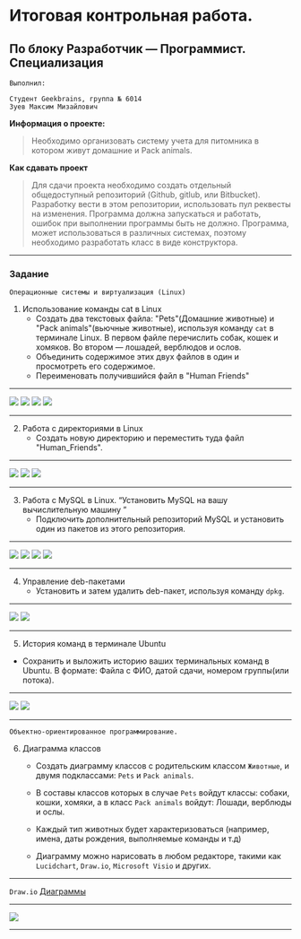 # Итоговая контрольная работа.

## По блоку Разработчик — Программист. Специализация
```
Выполнил:

Студент Geekbrains, группа № 6014
Зуев Максим Мизайлович
```

**Информация о проекте:**

> Необходимо организовать систему учета для питомника в котором живут домашние и Pack animals.

**Как сдавать проект**

>Для сдачи проекта необходимо создать отдельный общедоступный репозиторий (Github, gitlub, или Bitbucket). Разработку вести в этом репозитории, использовать пул реквесты на изменения. Программа должна запускаться и работать, ошибок при выполнении программы быть не должно. Программа, может использоваться в различных системах, поэтому необходимо разработать класс в виде конструктора.
---
### Задание
```
Операционные системы и виртуализация (Linux)
```

1. Использование команды cat в Linux
   - Создать два текстовых файла: "Pets"(Домашние животные) и "Pack animals"(вьючные животные), используя команду `cat` в терминале Linux. В первом файле перечислить собак, кошек и хомяков. Во втором — лошадей,  верблюдов и ослов.
   - Объединить содержимое этих двух файлов в один и просмотреть его  содержимое.
   - Переименовать получившийся файл в "Human Friends"

***
![](./ScreenShots/Screenshot%202024-08-26%20214332.png)
![](./ScreenShots/Screenshot%202024-08-26%20215240.png)
![](./ScreenShots/Screenshot%202024-08-26%20215540.png)
![](./ScreenShots/Screenshot%202024-08-26%20220457.png)
***

2. Работа с директориями в Linux
   - Создать новую директорию и переместить туда файл "Human_Friends".
***
![](./ScreenShots/Screenshot%202024-08-26%20222031.png)
![](./ScreenShots/Screenshot%202024-08-26%20222737.png)
![](./ScreenShots/Screenshot%202024-08-26%20222913.png)
***
3. Работа с MySQL в Linux. “Установить MySQL на вашу вычислительную машину ”
   - Подключить дополнительный репозиторий MySQL и установить один из пакетов из этого репозитория.
***
![](./ScreenShots/Screenshot%202024-08-26%20224846.png)
![](./ScreenShots/Screenshot%202024-08-26%20225421.png)
![](./ScreenShots/Screenshot%202024-08-26%20225231.png)
![](./ScreenShots/Screenshot%202024-08-26%20230054.png)
***

4. Управление deb-пакетами
   - Установить и затем удалить deb-пакет, используя команду `dpkg`.
***
   ![](./ScreenShots/Screenshot%202024-08-26%20232505.png)
   ![](./ScreenShots/Screenshot%202024-08-26%20233130.png)
   ***
 5. История команд в терминале Ubuntu

   - Сохранить и выложить историю ваших терминальных команд в Ubuntu. В формате: Файла с ФИО, датой сдачи, номером группы(или потока).
***
   ![](./ScreenShots/Screenshot%202024-08-26%20233650.png)
   ![](./ScreenShots/Screenshot%202024-08-26%20233656.png)
***
```
Объектно-ориентированное программирование.
```
6. Диаграмма классов
   - Создать диаграмму классов с родительским классом `Животные`, и двумя подклассами: `Pets` и `Pack animals`.

   - В составы классов которых в случае `Pets` войдут классы: собаки, кошки, хомяки, а в класс `Pack animals` войдут: Лошади, верблюды и ослы.

   - Каждый тип животных будет характеризоваться (например, имена, даты рождения, выполняемые команды и т.д)

   - Диаграмму можно нарисовать в любом редакторе, такими как `Lucidchart`, `Draw.io`, `Microsoft Visio` и других.
***
 `Draw.io` [Диаграммы](./Animals_diagramm/)
***
![](./Animals_diagramm/Animals_diagramm.drawio.png)
***
